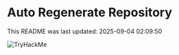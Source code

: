 # Auto Regenerate Repository

This README was last updated: 2025-09-04 02:09:50

 ![TryHackMe](https://tryhackme.com/badge/533634)